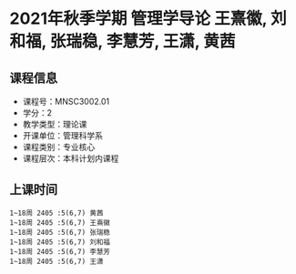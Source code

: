 # 2021年秋季学期 管理学导论 王熹徽, 刘和福, 张瑞稳, 李慧芳, 王潇, 黄茜






## 课程信息

- 课程号：MNSC3002.01
- 学分：2
- 教学类型：理论课
- 开课单位：管理科学系
- 课程类别：专业核心
- 课程层次：本科计划内课程

## 上课时间

```
1~18周 2405 :5(6,7) 黄茜
1~18周 2405 :5(6,7) 王熹徽
1~18周 2405 :5(6,7) 张瑞稳
1~18周 2405 :5(6,7) 刘和福
1~18周 2405 :5(6,7) 李慧芳
1~18周 2405 :5(6,7) 王潇
```


